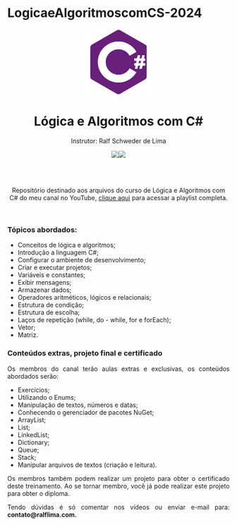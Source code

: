 # LogicaeAlgoritmoscomCS-2024
 
<div align="center">
  <img src="https://github.com/ralflima/2024-Logica-Algoritmos-CSharp/blob/main/logo.webp" width="30%">
  <h1 style="border-bottom:none">Lógica e Algoritmos com C#</h1>
  <p>Instrutor: Ralf Schweder de Lima</p>
  
  <a href="https://www.youtube.com/channel/UCtT934GO9Y7hoFPR_vmV5zQ" target="_blank"><img src="https://img.shields.io/badge/YouTube-FF0000?style=for-the-badge&logo=youtube&logoColor=white"></a><a href="https://www.linkedin.com/in/ralf-lima-3b93708a/" target="_blank"><img src="https://img.shields.io/badge/LinkedIn-0077B5?style=for-the-badge&logo=linkedin&logoColor=white"></a>
  
  <br>
  <br>
  <p>Repositório destinado aos arquivos do curso de Lógica e Algoritmos com C# do meu canal no YouTube, <a href="https://www.youtube.com/watch?v=FaG3s12nRJM&list=PLWXw8Gu52TRLUoUTZHQ2QaS9uKDr1i2Iw&pp=iAQB" target="_blank">clique aqui</a> para acessar a playlist completa.</p>
  <br>
  <div align="justify">
  <h3>Tópicos abordados:</h3>
  
   + Conceitos de lógica e algoritmos;
   + Introdução a linguagem C#;
   + Configurar o ambiente de desenvolvimento;
   + Criar e executar projetos;
   + Variáveis e constantes;
   + Exibir mensagens;
   + Armazenar dados;
   + Operadores aritméticos, lógicos e relacionais;
   + Estrutura de condição;
   + Estrutura de escolha;
   + Laços de repetição (while, do - while, for e forEach);
   + Vetor;
   + Matriz.

   <h3>Conteúdos extras, projeto final e certificado</h3>

   <p>Os membros do canal terão aulas extras e exclusivas, os conteúdos abordados serão:</p>

   + Exercícios;
   + Utilizando o Enums;
   + Manipulação de textos, números e datas;
   + Conhecendo o gerenciador de pacotes NuGet;
   + ArrayList;
   + List;
   + LinkedList;
   + Dictionary;
   + Queue;
   + Stack;
   + Manipular arquivos de textos (criação e leitura).

   <p>Os membros também podem realizar um projeto para obter o certificado deste treinamento. Ao se tornar membro, você já pode realizar este projeto para obter o diploma.</p>

   <p>Tendo dúvidas é só comentar nos vídeos ou enviar e-mail para: <b>contato@ralflima.com<b>.</p>
  </div>
</div>